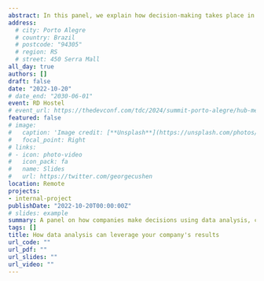 ```yaml
---
abstract: In this panel, we explain how decision-making takes place in companies, we explain the types of data analysis, what is our role within organizations, what kind of problems can be solved using data analysis. Outober 2021, RDHostel, São Paulo - SP, Brazil.
address:
  # city: Porto Alegre
  # country: Brazil
  # postcode: "94305"
  # region: RS
  # street: 450 Serra Mall
all_day: true
authors: []
draft: false
date: "2022-10-20"
# date_end: "2030-06-01"
event: RD Hostel
# event_url: https://thedevconf.com/tdc/2024/summit-porto-alegre/hub-mentorias
featured: false
# image:
#   caption: 'Image credit: [**Unsplash**](https://unsplash.com/photos/bzdhc5b3Bxs)'
#   focal_point: Right
# links:
# - icon: photo-video
#   icon_pack: fa
#   name: Slides
#   url: https://twitter.com/georgecushen
location: Remote
projects:
- internal-project
publishDate: "2022-10-20T00:00:00Z"
# slides: example
summary: A panel on how companies make decisions using data analysis, covering analysis types, the role of data professionals, and real-world problem solving.
tags: []
title: How data analysis can leverage your company's results
url_code: ""
url_pdf: ""
url_slides: ""
url_video: ""
---
```

